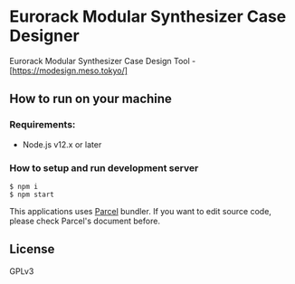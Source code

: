 # Eurorack Modular Synthesizer Case Designer

Eurorack Modular Synthesizer Case Design Tool - [https://modesign.meso.tokyo/]

## How to run on your machine

### Requirements:

 * Node.js v12.x or later

### How to setup and run development server

```
$ npm i
$ npm start
```

This applications uses [Parcel](https://parceljs.org/) bundler. If you want to edit source code, please check Parcel's document before.

## License

GPLv3

